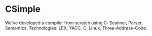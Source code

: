 # CSimple
We've developed a compiler from scratch using C: Scanner, Parser, Semantics.
Technologies: LEX, YACC, C, Linux, Three-Address-Code.
